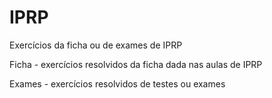 # IPRP
Exercícios da ficha ou de exames de IPRP

Ficha - exercícios resolvidos da ficha dada nas aulas de IPRP

Exames - exercícios resolvidos de testes ou exames
